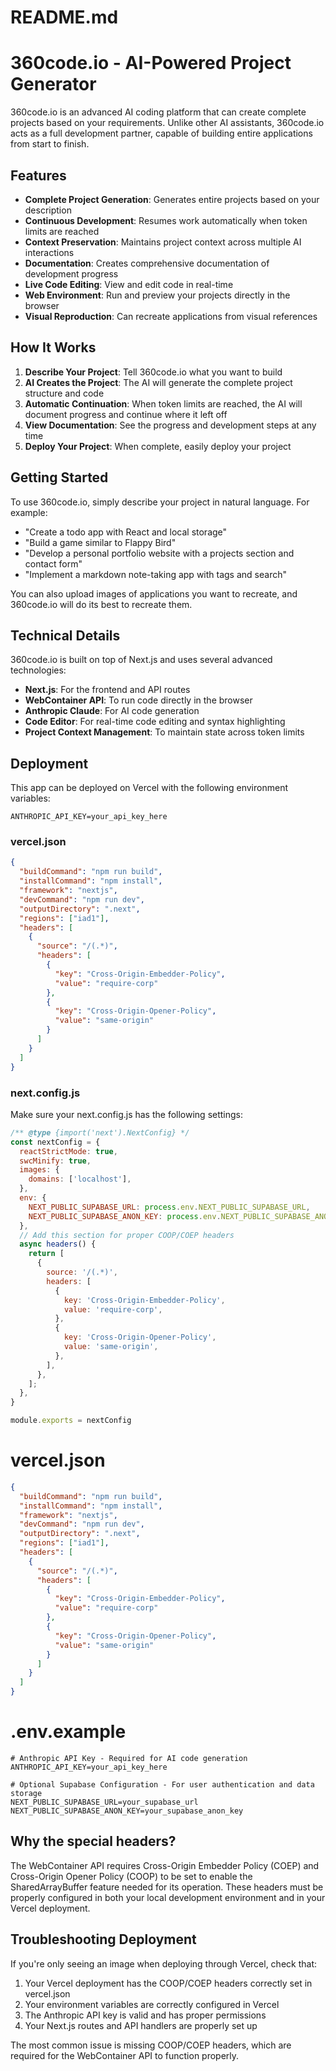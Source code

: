 # README.md

# 360code.io - AI-Powered Project Generator

360code.io is an advanced AI coding platform that can create complete projects based on your requirements. Unlike other AI assistants, 360code.io acts as a full development partner, capable of building entire applications from start to finish.

## Features

- **Complete Project Generation**: Generates entire projects based on your description
- **Continuous Development**: Resumes work automatically when token limits are reached
- **Context Preservation**: Maintains project context across multiple AI interactions
- **Documentation**: Creates comprehensive documentation of development progress
- **Live Code Editing**: View and edit code in real-time
- **Web Environment**: Run and preview your projects directly in the browser
- **Visual Reproduction**: Can recreate applications from visual references

## How It Works

1. **Describe Your Project**: Tell 360code.io what you want to build
2. **AI Creates the Project**: The AI will generate the complete project structure and code
3. **Automatic Continuation**: When token limits are reached, the AI will document progress and continue where it left off
4. **View Documentation**: See the progress and development steps at any time
5. **Deploy Your Project**: When complete, easily deploy your project

## Getting Started

To use 360code.io, simply describe your project in natural language. For example:

- "Create a todo app with React and local storage"
- "Build a game similar to Flappy Bird"
- "Develop a personal portfolio website with a projects section and contact form"
- "Implement a markdown note-taking app with tags and search"

You can also upload images of applications you want to recreate, and 360code.io will do its best to recreate them.

## Technical Details

360code.io is built on top of Next.js and uses several advanced technologies:

- **Next.js**: For the frontend and API routes
- **WebContainer API**: To run code directly in the browser
- **Anthropic Claude**: For AI code generation
- **Code Editor**: For real-time code editing and syntax highlighting
- **Project Context Management**: To maintain state across token limits

## Deployment

This app can be deployed on Vercel with the following environment variables:

```
ANTHROPIC_API_KEY=your_api_key_here
```

### vercel.json

```json
{
  "buildCommand": "npm run build",
  "installCommand": "npm install",
  "framework": "nextjs",
  "devCommand": "npm run dev",
  "outputDirectory": ".next",
  "regions": ["iad1"],
  "headers": [
    {
      "source": "/(.*)",
      "headers": [
        {
          "key": "Cross-Origin-Embedder-Policy",
          "value": "require-corp"
        },
        {
          "key": "Cross-Origin-Opener-Policy",
          "value": "same-origin"
        }
      ]
    }
  ]
}
```

### next.config.js

Make sure your next.config.js has the following settings:

```javascript
/** @type {import('next').NextConfig} */
const nextConfig = {
  reactStrictMode: true,
  swcMinify: true,
  images: {
    domains: ['localhost'],
  },
  env: {
    NEXT_PUBLIC_SUPABASE_URL: process.env.NEXT_PUBLIC_SUPABASE_URL,
    NEXT_PUBLIC_SUPABASE_ANON_KEY: process.env.NEXT_PUBLIC_SUPABASE_ANON_KEY,
  },
  // Add this section for proper COOP/COEP headers
  async headers() {
    return [
      {
        source: '/(.*)',
        headers: [
          {
            key: 'Cross-Origin-Embedder-Policy',
            value: 'require-corp',
          },
          {
            key: 'Cross-Origin-Opener-Policy',
            value: 'same-origin',
          },
        ],
      },
    ];
  },
}

module.exports = nextConfig
```

# vercel.json

```json
{
  "buildCommand": "npm run build",
  "installCommand": "npm install",
  "framework": "nextjs",
  "devCommand": "npm run dev",
  "outputDirectory": ".next",
  "regions": ["iad1"],
  "headers": [
    {
      "source": "/(.*)",
      "headers": [
        {
          "key": "Cross-Origin-Embedder-Policy",
          "value": "require-corp"
        },
        {
          "key": "Cross-Origin-Opener-Policy",
          "value": "same-origin"
        }
      ]
    }
  ]
}
```

# .env.example

```
# Anthropic API Key - Required for AI code generation
ANTHROPIC_API_KEY=your_api_key_here

# Optional Supabase Configuration - For user authentication and data storage
NEXT_PUBLIC_SUPABASE_URL=your_supabase_url
NEXT_PUBLIC_SUPABASE_ANON_KEY=your_supabase_anon_key
```

## Why the special headers?

The WebContainer API requires Cross-Origin Embedder Policy (COEP) and Cross-Origin Opener Policy (COOP) to be set to enable the SharedArrayBuffer feature needed for its operation. These headers must be properly configured in both your local development environment and in your Vercel deployment.

## Troubleshooting Deployment

If you're only seeing an image when deploying through Vercel, check that:

1. Your Vercel deployment has the COOP/COEP headers correctly set in vercel.json
2. Your environment variables are correctly configured in Vercel
3. The Anthropic API key is valid and has proper permissions
4. Your Next.js routes and API handlers are properly set up

The most common issue is missing COOP/COEP headers, which are required for the WebContainer API to function properly.